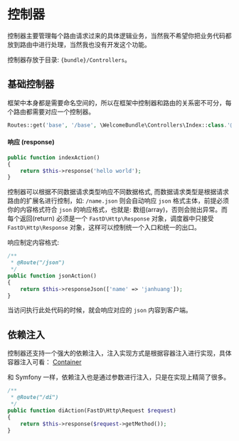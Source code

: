 # 控制器

控制器主要管理每个路由请求过来的具体逻辑业务，当然我不希望你把业务代码都放到路由中进行处理，当然我也没有开发这个功能。

控制器存放于目录: `{bundle}/Controllers`。

## 基础控制器

框架中本身都是需要命名空间的，所以在框架中控制器和路由的关系密不可分，每个路由都需要对应一个控制器。

```php
Routes::get('base', '/base', \WelcomeBundle\Controllers\Index::class.'@indexAction');
```

#### 响应 (response)

```php
public function indexAction()
{
    return $this->response('hello world');
}
```

控制器可以根据不同数据请求类型响应不同数据格式, 而数据请求类型是根据请求路由的扩展名进行控制，如: `/name.json` 则会自动响应 `json` 格式主体，前提必须你的内容格式符合 `json` 的响应格式，也就是: 数组(array)，否则会抛出异常。而每个返回(return) 必须是一个 `FastD\Http\Response` 对象，调度器中只接受 `FastD\Http\Response` 对象，这样可以控制统一个入口和统一的出口。

响应制定内容格式: 

```php
/**
 * @Route("/json")
 */
public function jsonAction()
{
    return $this->responseJson(['name' => 'janhuang']);
}
```

当访问执行此处代码的时候，就会响应对应的 `json` 内容到客户端。

## 依赖注入

控制器还支持一个强大的依赖注入，注入实现方式是根据容器注入进行实现，具体容器注入可看： [Container](https://github.com/JanHuang/container)

和 Symfony 一样，依赖注入也是通过参数进行注入，只是在实现上精简了很多。

```php
/**
 * @Route("/di")
 */
public function diAction(FastD\Http\Request $request)
{
    return $this->response($request->getMethod());
}
```
